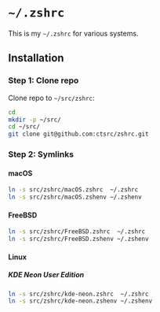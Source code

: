 # `~/.zshrc`

This is my `~/.zshrc` for various systems.

## Installation

### Step 1: Clone repo

Clone repo to `~/src/zshrc`:

```zsh
cd
mkdir -p ~/src/
cd ~/src/
git clone git@github.com:ctsrc/zshrc.git
```

### Step 2: Symlinks

#### macOS

```zsh
ln -s src/zshrc/macOS.zshrc  ~/.zshrc
ln -s src/zshrc/macOS.zshenv ~/.zshenv
```

#### FreeBSD

```zsh
ln -s src/zshrc/FreeBSD.zshrc  ~/.zshrc
ln -s src/zshrc/FreeBSD.zshenv ~/.zshenv
```

#### Linux

##### KDE Neon User Edition

```zsh
ln -s src/zshrc/kde-neon.zshrc  ~/.zshrc
ln -s src/zshrc/kde-neon.zshenv ~/.zshenv
```
